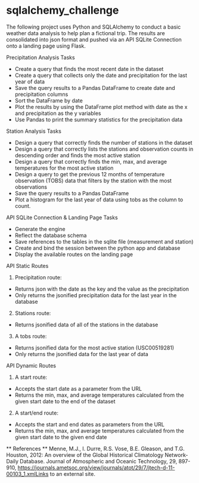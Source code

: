 # sqlalchemy_challenge

The following project uses Python and SQLAlchemy to conduct a basic weather data analysis to help plan a fictional trip. The results are consolidated into json format and pushed via an API SQLite Connection onto a landing page using Flask.

Precipitation Analysis Tasks
* Create a query that finds the most recent date in the dataset
* Create a query that collects only the date and precipitation for the last year of data
* Save the query results to a Pandas DataFrame to create date and precipitation columns
* Sort the DataFrame by date
* Plot the results by using the DataFrame plot method with date as the x and precipitation as the y variables
* Use Pandas to print the summary statistics for the precipitation data 

Station Analysis Tasks
* Design a query that correctly finds the number of stations in the dataset 
* Design a query that correctly lists the stations and observation counts in descending order and finds the most active station
* Design a query that correctly finds the min, max, and average temperatures for the most active station
* Design a query to get the previous 12 months of temperature observation (TOBS) data that filters by the station with the most observations
* Save the query results to a Pandas DataFrame
* Plot a histogram for the last year of data using tobs as the column to count.

API SQLite Connection & Landing Page Tasks
* Generate the engine
* Reflect the database schema
* Save references to the tables in the sqlite file (measurement and station)
* Create and bind the session between the python app and database 
* Display the available routes on the landing page

API Static Routes
1. Precipitation route:
* Returns json with the date as the key and the value as the precipitation
* Only returns the jsonified precipitation data for the last year in the database

2. Stations route:
* Returns jsonified data of all of the stations in the database

3. A tobs route:
* Returns jsonified data for the most active station (USC00519281)
* Only returns the jsonified data for the last year of data

API Dynamic Routes
1. A start route:
* Accepts the start date as a parameter from the URL
* Returns the min, max, and average temperatures calculated from the given start date to the end of the dataset 

2. A start/end route:
* Accepts the start and end dates as parameters from the URL
* Returns the min, max, and average temperatures calculated from the given start date to the given end date

** References **
Menne, M.J., I. Durre, R.S. Vose, B.E. Gleason, and T.G. Houston, 2012: An overview of the Global Historical Climatology Network-Daily Database. Journal of Atmospheric and Oceanic Technology, 29, 897-910, https://journals.ametsoc.org/view/journals/atot/29/7/jtech-d-11-00103_1.xmlLinks to an external site.
